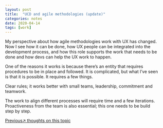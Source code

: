 ```yaml
---
layout: post
title:  "UCD and agile methodologies (update)"
categories: notes                                                                                                                                                   
date: 2020-04-14
tags: [work]
---
```


My perspective about how agile methodologies work with UX has changed. Now I see how it can be done, how UX people can be integrated into the development process, and how this role supports the work that needs to be done and how devs can help the UX work to happen.

One of the reasons it works is because there’s an entity that requires procedures to be in place and followed. It is complicated, but what I’ve seen is that it is possible. It requires a few things.

Clear rules; it works better with small teams, leadership, commitment and teamwork.

The work to align different processes will require time and a few iterations. Proactiveness from the team is also essential; this one needs to be build step by step.

[Previous↗ thoughts on this topic](https://github.com/ctrl-b/ctrl-b.github.io/commit/e13dfdf020d0ac444928cd8fe037b9232502fac2?short_path=2d3118e#diff-2d3118ed8eb603876ffdd2a560b9f7ea)
